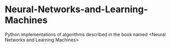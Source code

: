 # Neural-Networks-and-Learning-Machines
Python implementations of algorithms described in the book named &lt;Neural Networks and Learning Machines>
